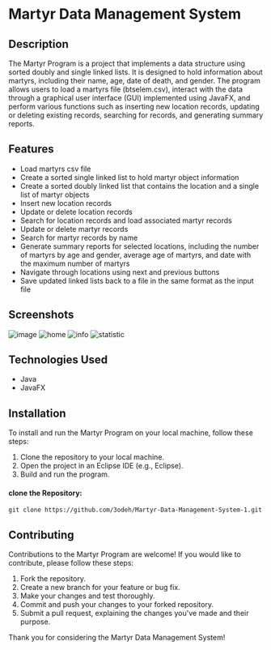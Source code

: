 # Martyr Data Management System

## Description
The Martyr Program is a project that implements a data structure using sorted doubly and single linked lists. It is designed to hold information about martyrs, including their name, age, date of death, and gender. The program allows users to load a martyrs file (btselem.csv), interact with the data through a graphical user interface (GUI) implemented using JavaFX, and perform various functions such as inserting new location records, updating or deleting existing records, searching for records, and generating summary reports.

## Features

- Load martyrs csv file
- Create a sorted single linked list to hold martyr object information
- Create a sorted doubly linked list that contains the location and a single list of martyr objects
- Insert new location records
- Update or delete location records
- Search for location records and load associated martyr records
- Update or delete martyr records
- Search for martyr records by name
- Generate summary reports for selected locations, including the number of martyrs by age and gender, average age of martyrs, and date with the maximum number of martyrs
- Navigate through locations using next and previous buttons
- Save updated linked lists back to a file in the same format as the input file

## Screenshots
![image](https://github.com/3odeh/Martyr-Data-Management-System/assets/111912140/a9c1badf-e555-4ee4-a9b5-5f4742037a86)
![home](https://github.com/3odeh/Martyr-Data-Management-System/assets/111912140/1b6cb396-12e7-49ee-8557-30dbb45970cc)
![info](https://github.com/3odeh/Martyr-Data-Management-System/assets/111912140/4007bf93-5e1f-4eef-b1f0-b4cfcf81299b)
![statistic](https://github.com/3odeh/Martyr-Data-Management-System/assets/111912140/912532b9-840b-421d-8255-9a5140c168f6)

## Technologies Used
- Java
- JavaFX

## Installation

To install and run the Martyr Program on your local machine, follow these steps:

1. Clone the repository to your local machine.
2. Open the project in an Eclipse IDE (e.g., Eclipse).
3. Build and run the program.

#### clone the Repository:

```shell
git clone https://github.com/3odeh/Martyr-Data-Management-System-1.git
```

## Contributing

Contributions to the Martyr Program are welcome! If you would like to contribute, please follow these steps:

1. Fork the repository.
2. Create a new branch for your feature or bug fix.
3. Make your changes and test thoroughly.
4. Commit and push your changes to your forked repository.
5. Submit a pull request, explaining the changes you've made and their purpose.

Thank you for considering the Martyr Data Management System!
